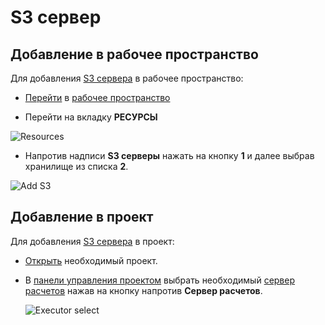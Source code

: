 # S3 сервер

## Добавление в рабочее пространство

Для добавления [S3 сервера][1] в рабочее пространство:

- [Перейти](/docs/instructions/#переход-в-рабочее-пространство) в [рабочее пространство](/docs/desc/workspace.md)

- Перейти на вкладку **РЕСУРСЫ**

![Resources](/images/common/dashboard_user_workspace_resources_new.png)

- Напротив надписи <span class="iconify-inline" data-icon="mdi:folder-network"></span> **S3 серверы** нажать на кнопку <span class="iconify-inline" data-icon="mdi:plus"></span> **1** и далее выбрав хранилище из списка **2**.

![Add S3](/images/common/dashboard_user_workspace_add_s3.png)

## Добавление в проект

Для добавления [S3 сервера][1] в проект:

- [Открыть][2] необходимый проект.

- В [панели управления проектом][3] выбрать необходимый [сервер расчетов][4] нажав на кнопку <span class='iconify-inline' data-icon='mdi:plus'></span> напротив <span class='iconify-inline' data-icon='mdi:server'></span> **Сервер расчетов**.

  ![Executor select](/images/common/project_manage_panel_executor_add.png)

[1]: /docs/desc/s3.md
[2]: /docs/instructions/project.md#открытие-проекта
[3]: /docs/desc/project.md#панель-управления-проектом
[4]: /docs/desc/executor.md
